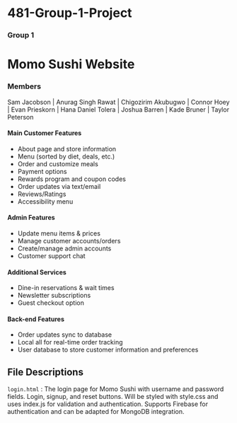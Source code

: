 # 481-Group-1-Project

### Group 1

# Momo Sushi Website

### Members

Sam Jacobson | 
Anurag Singh Rawat |
Chigozirim Akubugwo |
Connor Hoey |
Evan Prieskorn |
Hana Daniel Tolera |
Joshua Barren |
Kade Bruner |
Taylor Peterson 

#### Main Customer Features
* About page and store information
* Menu (sorted by diet, deals, etc.)
* Order and customize meals
* Payment options
* Rewards program and coupon codes
* Order updates via text/email
* Reviews/Ratings
* Accessibility menu

#### Admin Features
* Update menu items & prices
* Manage customer accounts/orders
* Create/manage admin accounts
* Customer support chat

#### Additional Services
* Dine-in reservations & wait times
* Newsletter subscriptions
* Guest checkout option

#### Back-end Features
* Order updates sync to database
* Local all for real-time order tracking
* User database to store customer information and preferences

## File Descriptions

```login.html``` : The login page for Momo Sushi with username and password fields. Login, signup, and reset buttons. Will be styled with style.css and uses index.js for validation and authentication. Supports Firebase for authentication and can be adapted for MongoDB integration.
